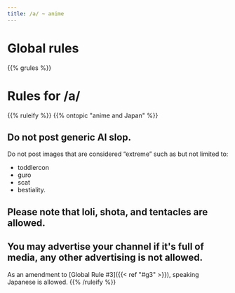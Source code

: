 ```yaml
---
title: /a/ ~ anime
---
```


# Global rules

{{% grules %}}


# Rules for /a/

{{% ruleify %}}
{{% ontopic "anime and Japan" %}}

Do not post generic AI slop.
-
Do not post images that are considered “extreme” such as but not limited to:
- toddlercon
- guro
- scat
- bestiality.

Please note that loli, shota, and tentacles are allowed.
-
You may advertise your channel if it's full of media, any other advertising is not allowed.
-
As an amendment to [Global Rule #3]({{< ref "#g3" >}}), speaking Japanese is allowed.
{{% /ruleify %}}
